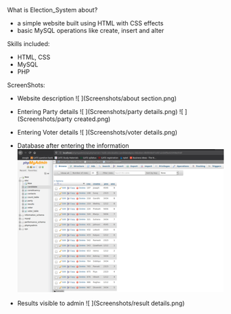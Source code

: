 What is Election_System about?
- a simple website built using HTML with CSS effects
- basic MySQL operations like create, insert and alter

Skills included:
- HTML, CSS
- MySQL
- PHP

ScreenShots:

- Website description
![ ](Screenshots/about section.png)

- Entering Party details
![ ](Screenshots/party details.png)
![ ](Screenshots/party created.png)

- Entering Voter details
![ ](Screenshots/voter details.png)

- Database after entering the information 
![ ](Screenshots/database.png)

- Results visible to admin
![ ](Screenshots/result details.png)
